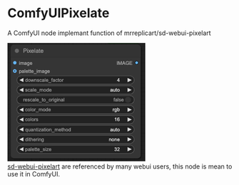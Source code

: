 # ComfyUIPixelate
A ComfyUI node implemant function of mrreplicart/sd-webui-pixelart

![ComfyUIPixelate](./images/ComfyUIPixelate.png)    
[sd-webui-pixelart](https://github.com/mrreplicart/sd-webui-pixelart) are referenced by many webui users, this node is mean to use it in ComfyUI.